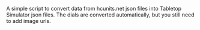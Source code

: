 A simple script to convert data from hcunits.net json files into Tabletop Simulator json files.
The dials are converted automatically, but you still need to add image urls.
